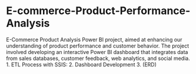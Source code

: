 # E-commerce-Product-Performance-Analysis
E-Commerce Product Analysis Power BI project, aimed at enhancing our understanding of product performance and customer behavior. The project involved developing an interactive Power BI dashboard that integrates data from sales databases, customer feedback, web analytics, and social media. 1. ETL Process with SSIS:  2. Dashboard Development 3. (ERD)
